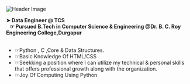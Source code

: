 ![Header Image](https://www.loveadmin.com/wp-content/uploads/2019/09/21131.jpg)


<p style="text-align: center">



</p>


<!DOCTYPE html>
<html lang="en">
<head>
    <meta charset="UTF-8">
    <meta name="viewport" content="width=device-width, initial-scale=1">

   

</head>
<body>



<div class="c1"></div>
    
 <div class="w2"> 
 <div class="c">
 <b> ➤  Data Engineer @ TCS </b>
</div>    <b>&nbsp;&nbsp;&nbsp;&#9758;&nbsp;Pursued B.Tech in Computer Science  & Engineering 
        <span class="p"><a href="http://bcrec.ac.in/index.htm" class="raj" style="text-decoration:none" target="_blank">    @Dr. B. C. Roy Engineering College,Durgapur</a></span>
    </b>
 <ul class="u1">
     <br>
    <li>&#9758;Python , C ,Core & Data Structures.</li>
         <li>&#9758;Basic Knowledge Of HTML/CSS</li>

  <li>&#9758;Seekking a position where I can utilize my technical & personal   skills that offers professional growth along with the organization.</li>
     <li>&#9758;Joy Of Computing Using Python
</li>
  
</ul>                                                                                                   



</div>
</body>
</html>
